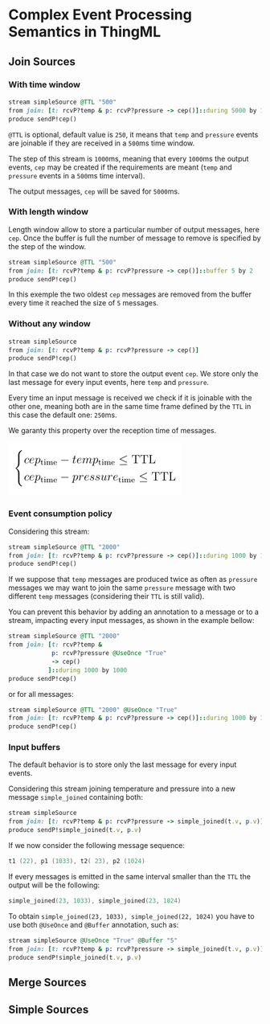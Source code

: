# Complex Event Processing Semantics in ThingML

## Join Sources

### With time window

```ruby
stream simpleSource @TTL "500"
from join: [t: rcvP?temp & p: rcvP?pressure -> cep()]::during 5000 by 1000
produce sendP!cep()
```

`@TTL` is optional, default value is `250`, it means that `temp` and `pressure` events are joinable
if they are received in a `500`ms time window.

The step of this stream is `1000`ms, meaning that every `1000`ms the output events, `cep` may be created
if the requirements are meant (`temp` and `pressure` events in a `500`ms time interval).

The output messages, `cep` will be saved for `5000`ms.

### With length window

Length window allow to store a particular number of output messages, here `cep`. Once the buffer is full the number of message to remove is specified by the step of the window.

```ruby
stream simpleSource @TTL "500"
from join: [t: rcvP?temp & p: rcvP?pressure -> cep()]::buffer 5 by 2
produce sendP!cep()
```

In this exemple the two oldest `cep` messages are removed from the buffer every time it reached the size of `5` messages.

### Without any window

```ruby
stream simpleSource
from join: [t: rcvP?temp & p: rcvP?pressure -> cep()]
produce sendP!cep()
```

In that case we do not want to store the output event `cep`. We store only the last message for every input events, here `temp` and `pressure`.

Every time an input message is received we check if it is joinable with the other one, meaning both are in the same time frame defined by the `TTL` in this case the default one: `250`ms.

We garanty this property over the reception time of messages.

![equation](https://raw.githubusercontent.com/AlexandreRio/ThingML/master/org.thingml.model/docs/join_time_property.png)

### Event consumption policy

Considering this stream:

```ruby
stream simpleSource @TTL "2000"
from join: [t: rcvP?temp & p: rcvP?pressure -> cep()]::during 1000 by 1000
produce sendP!cep()
```

If we suppose that `temp` messages are produced twice as often as `pressure` messages we may want to join the same `pressure` message with two different `temp` messages (considering their `TTL` is still valid).

You can prevent this behavior by adding an annotation to a message or to a stream, impacting every input messages, as shown in the example bellow:

```ruby
stream simpleSource @TTL "2000"
from join: [t: rcvP?temp &
            p: rcvP?pressure @UseOnce "True"
            -> cep()
           ]::during 1000 by 1000
produce sendP!cep()
```

or for all messages:

```ruby
stream simpleSource @TTL "2000" @UseOnce "True"
from join: [t: rcvP?temp & p: rcvP?pressure -> cep()]::during 1000 by 1000
produce sendP!cep()
```

### Input buffers

The default behavior is to store only the last message for every input events.

Considering this stream joining temperature and pressure into a new message `simple_joined`
containing both:

```ruby
stream simpleSource
from join: [t: rcvP?temp & p: rcvP?pressure -> simple_joined(t.v, p.v)]
produce sendP!simple_joined(t.v, p.v)
```

If we now consider the following message sequence:

```c
t1 (22), p1 (1033), t2( 23), p2 (1024)
```

If every messages is emitted in the same interval smaller than the `TTL` the output will be the following:

```c
simple_joined(23, 1033), simple_joined(23, 1024)
```

To obtain `simple_joined(23, 1033), simple_joined(22, 1024)` you have to use both `@UseOnce` and `@Buffer` annotation, such as:

```ruby
stream simpleSource @UseOnce "True" @Buffer "5"
from join: [t: rcvP?temp & p: rcvP?pressure -> simple_joined(t.v, p.v)]
produce sendP!simple_joined(t.v, p.v)
```

## Merge Sources

## Simple Sources
